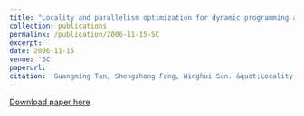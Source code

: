 ```yaml
---
title: "Locality and parallelism optimization for dynamic programming algorithm in bioinformatics"
collection: publications
permalink: /publication/2006-11-15-SC
excerpt:
date: 2006-11-15
venue: 'SC'
paperurl:
citation: 'Guangming Tan, Shengzhong Feng, Ninghui Sun. &quot;Locality and parallelism optimization for dynamic programming algorithm in bioinformatics.&quot; <i>SC 2006</i>. 1(1).'
---
```


[Download paper here](http://academicpages.github.io/files/paper2.pdf)
